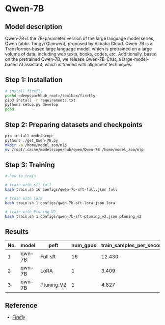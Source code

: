 # Qwen-7B

## Model description

Qwen-7B is the 7B-parameter version of the large language model series, Qwen (abbr. Tongyi Qianwen), proposed by Alibaba Cloud. Qwen-7B is a Transformer-based large language model, which is pretrained on a large volume of data, including web texts, books, codes, etc. Additionally, based on the pretrained Qwen-7B, we release Qwen-7B-Chat, a large-model-based AI assistant, which is trained with alignment techniques.

## Step 1: Installation

```bash
# install firefly
pushd <deepsparkhub_root>/toolbox/firefly
pip3 install -r requirements.txt
python3 setup.py develop
popd
```

## Step 2: Preparing datasets and checkpoints

```bash
pip install modelscope
python3 ./get_Qwen-7B.py
mkdir -p /home/model_zoo/nlp
mv /root/.cache/modelscope/hub/qwen/Qwen-7B /home/model_zoo/nlp
```

## Step 3: Training

```bash
# how to train

# train with sft full
bash train.sh 16 configs/qwen-7b-sft-full.json full

# train with Lora
bash train.sh 1 configs/qwen-7b-sft-lora.json lora

# train with Ptuning-V2
bash train.sh 1 configs/qwen-7b-sft-ptuning_v2.json ptuning_v2
```

## Results

| No.  | model     | peft        |    num_gpus        |train_samples_per_second |
| ---- | --------- | ----------- | ------------------ | ----------------------  |
| 1    | qwn-7B | Full sft    | 16                 |         12.430          |
| 2    | qwn-7B | LoRA        | 1                  |         3.409         |
| 3    | qwn-7B | Ptuning_V2  | 1                  |         4.827         |

## Reference

- [Firefly](https://github.com/yangjianxin1/Firefly)
